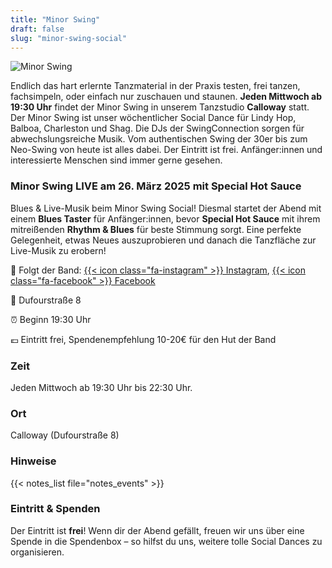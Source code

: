 ```yaml
---
title: "Minor Swing"
draft: false
slug: "minor-swing-social"
---
```


![Minor Swing](../slider_minor_swing.png)

Endlich das hart erlernte Tanzmaterial in der Praxis testen, frei tanzen, fachsimpeln, oder einfach nur zuschauen und staunen. **Jeden Mittwoch ab 19:30 Uhr** findet der Minor Swing in unserem Tanzstudio **Calloway** statt. Der Minor Swing ist unser wöchentlicher Social Dance für Lindy Hop, Balboa, Charleston und Shag. Die DJs der SwingConnection sorgen für abwechslungsreiche Musik. Vom authentischen Swing der 30er bis zum Neo-Swing von heute ist alles dabei. Der Eintritt ist frei. Anfänger:innen und interessierte Menschen sind immer gerne gesehen.

### Minor Swing LIVE am 26. März 2025 mit Special Hot Sauce

Blues & Live-Musik beim Minor Swing Social! Diesmal startet der Abend mit einem **Blues Taster** für Anfänger:innen, bevor **Special Hot Sauce** mit ihrem mitreißenden **Rhythm & Blues** für beste Stimmung sorgt. Eine perfekte Gelegenheit, etwas Neues auszuprobieren und danach die Tanzfläche zur Live-Musik zu erobern!

🔗 Folgt der Band: [{{< icon class="fa-instagram" >}} Instagram](https://www.instagram.com/special_hot_sauce/), [{{< icon class="fa-facebook" >}} Facebook](https://www.facebook.com/people/Special-Hot-Sauce/61558990545288/)

📍 Dufourstraße 8

⏰ Beginn 19:30 Uhr

💶 Eintritt frei, Spendenempfehlung 10-20€ für den Hut der Band

### Zeit
Jeden Mittwoch ab 19:30 Uhr bis 22:30 Uhr.

### Ort
Calloway (Dufourstraße 8)

### Hinweise
{{< notes_list file="notes_events" >}}

### Eintritt & Spenden
Der Eintritt ist **frei**! Wenn dir der Abend gefällt, freuen wir uns über eine Spende in die Spendenbox – so hilfst du uns, weitere tolle Social Dances zu organisieren.
